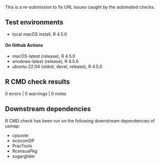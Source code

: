 
This is a re-submission to fix URL issues caught by the automated checks.

## Test environments
* local macOS install, R 4.5.0

#### On Github Actions
* macOS-latest (release), R 4.5.0
* windows-latest (release), R 4.5.0
* ubuntu-22.04 (oldrel, devel, release), R 4.5.0

## R CMD check results

0 errors | 0 warnings | 0 notes

## Downstream dependencies

R CMD check has been run on the following downstream dependencies of usmap:

* cpsvote
* ecocomDP
* PracTools
* RcensusPkg
* sugarglider
